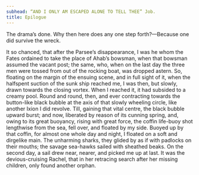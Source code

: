 ```yaml
---
subhead: “AND I ONLY AM ESCAPED ALONE TO TELL THEE” Job.
title: Epilogue
---
```


The drama’s done. Why then here does any one step forth?—Because one did survive the wreck.

It so chanced, that after the Parsee’s disappearance, I was he whom the Fates ordained to take the place of Ahab’s bowsman, when that bowsman assumed the vacant post; the same, who, when on the last day the three men were tossed from out of the rocking boat, was dropped astern. So, floating on the margin of the ensuing scene, and in full sight of it, when the halfspent suction of the sunk ship reached me, I was then, but slowly, drawn towards the closing vortex. When I reached it, it had subsided to a creamy pool. Round and round, then, and ever contracting towards the button-like black bubble at the axis of that slowly wheeling circle, like another Ixion I did revolve. Till, gaining that vital centre, the black bubble upward burst; and now, liberated by reason of its cunning spring, and, owing to its great buoyancy, rising with great force, the coffin life-buoy shot lengthwise from the sea, fell over, and floated by my side. Buoyed up by that coffin, for almost one whole day and night, I floated on a soft and dirgelike main. The unharming sharks, they glided by as if with padlocks on their mouths; the savage sea-hawks sailed with sheathed beaks. On the second day, a sail drew near, nearer, and picked me up at last. It was the devious-cruising Rachel, that in her retracing search after her missing children, only found another orphan.